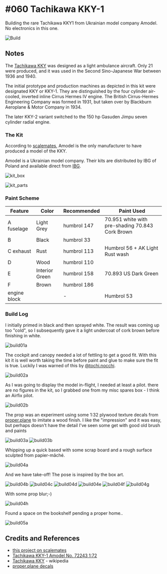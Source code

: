 # #060 Tachikawa KKY-1

Building the rare Tachikawa KKY1 from Ukrainian model company Amodel. No electronics in this one.

![Build](./assets/TachikawaKKY1_build.jpg?raw=true)

## Notes

The [Tachikawa KKY](https://en.wikipedia.org/wiki/Tachikawa_KKY)
was designed as a light ambulance aircraft. Only 21 were produced, and it was used in the
Second Sino-Japanese War between 1936 and 1940.

The initial prototype and production machines as depicted in this kit were designated KKY or KKY-1.
They are distinguished by the four cylinder air-cooled, inverted inline Cirrus Hermes IV engine.
The British Cirrus-Hermes Engineering Company was formed in 1931, but taken over by Blackburn Aeroplane & Motor Company in 1934.

The later KKY-2 variant switched to the 150 hp Gasuden Jimpu seven cylinder radial engine.

### The Kit

According to [scalemates](https://www.scalemates.com/topics/topic.php?id=151881), Amodel is
the only manufacturer to have produced a model of the KKY.

Amodel is a Ukrainian model company. Their kits are distributed by IBG of Poland
and available direct from [IBG](http://en.ibg.com.pl/en,producent,amodel,7,1,name,asc.html).

![kit_box](./assets/kit_box.jpg?raw=true)

![kit_parts](./assets/kit_parts.jpg?raw=true)

### Paint Scheme

| Feature               | Color                | Recommended | Paint Used |
|-----------------------|----------------------|-------------|------------|
| A fuselage            | Light Grey           | humbrol 147 | 70.951 white with pre-shading 70.843 Cork Brown |
| B                     | Black                | humbrol 33  |            |
| C exhaust             | Rust                 | humbrol 113 | Humbrol 56 +  AK Light Rust wash |
| D                     | Wood                 | humbrol 110 |            |
| E                     | Interior Green       | humbrol 158 | 70.893 US Dark Green |
| F                     | Brown                | humbrol 186 |            |
| engine block          |                      | -           | Humbrol 53           |

### Build Log

I initially primed in black and then sprayed white.
The result was coming up too "cold", so I subsequently gave it a light undercoat of
cork brown before finishing in white.

![build01a](./assets/build01a.jpg?raw=true)

The cockpit and canopy needed a lot of fettling to get a good fit.
With this kit it is well worth taking the time before paint and glue to make sure the fit is true.
Luckily I was warned of this by [@tochi.nocchi](https://www.instagram.com/tochi.nocchi/).

![build02a](./assets/build02a.jpg?raw=true)

As I was going to display the model in-flight, I needed at least a pilot.
there are no figures in the kit, so I grabbed one from my misc spares box - I think an Airfix pilot.

![build02b](./assets/build02b.jpg?raw=true)

The prop was an experiment using some 1:32 plywood texture decals from [proper.plane](https://properplane.com/accessories_and_decal) to imitate a wood finish. I like the "impression" and it was easy, but perhaps doesn't have the detail I've seen some get with good old brush and paints

![build03a](./assets/build03a.jpg?raw=true)
![build03b](./assets/build03b.jpg?raw=true)

Whipping up a quick based with some scrap board and a rough surface sculpted from papier-mâché.

![build04a](./assets/build04a.jpg?raw=true)

And we have take-off! The pose is inspired by the box art.

![build04b](./assets/build04b.jpg?raw=true)
![build04c](./assets/build04c.jpg?raw=true)
![build04d](./assets/build04d.jpg?raw=true)
![build04e](./assets/build04e.jpg?raw=true)
![build04f](./assets/build04f.jpg?raw=true)
![build04g](./assets/build04g.jpg?raw=true)

With some prop blur;-)

![build04h](./assets/build04h.jpg?raw=true)

Found a space on the bookshelf pending a proper home..

![build05a](./assets/build05a.jpg?raw=true)

## Credits and References

* [this project on scalemates](https://www.scalemates.com/profiles/mate.php?id=74137&p=projects&project=131456)
* [Tachikawa KKY-1 Amodel No. 72243 1:72](https://www.scalemates.com/kits/amodel-72243-tachikawa-kky-1--177982)
* [Tachikawa KKY](https://en.wikipedia.org/wiki/Tachikawa_KKY) - wikipedia
* [proper.plane decals](https://properplane.com/accessories_and_decal)
